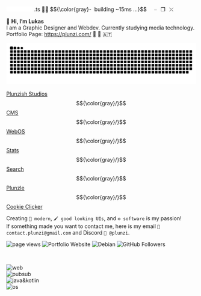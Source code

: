 <p><img alt="Debian" src="https://raw.githubusercontent.com/Plunzi/Pixmojis/refs/heads/main/plunzi.svg" width="70"> .ts 🧑‍💻 $${\color{gray}- ‎ building ~15ms ...}$$ ‎ ‎ ‎ ‎ ‎‎⎯⠀❐⠀⤬</p>

👋 **Hi, I’m Lukas**<br>
I am a Graphic Designer and Webdev.  Currently studying media technology.<br>
Portfolio Page: https://plunzi.com/ 🎥 🎨 🇦🇹

![commits](https://raw.githubusercontent.com/platane/snk/output/github-contribution-grid-snake-dark.svg)

[Plunzish Studios](https://plunzish.com) $${\color{gray}/}$$ [CMS](https://github.com/Plunzi/svelted-cms) $${\color{gray}/}$$ [WebOS](https://webos.plunzi.com/) $${\color{gray}/}$$ [Stats](https://stats.plunzish.com/) $${\color{gray}/}$$ [Search](https://search.plunzi.com/) $${\color{gray}/}$$ [Plunzle](https://daily.plunzish.com/) $${\color{gray}/}$$ [Cookie Clicker](https://plunzi-clicker.vercel.app)

Creating  ``🚀 modern``, ``🖌️ good looking UIs``, and ``⚙️ software`` is my passion!<br>
If something made you want to contact me, here is my email ``📧 contact.plunzi@gmail.com`` and Discord ``🍕 @plunzi``.

<p align="left">
    <img src="https://komarev.com/ghpvc/?username=Plunzi" alt="page views" />
    <img alt="Portfolio Website" src="https://img.shields.io/badge/website-plunzi.com-brightgreen">
    <img alt="Debian" src="https://img.shields.io/badge/System-Debian-informational?style=flat&logo=debian&color=FCC624">
    <img alt="GitHub Followers" src="https://img.shields.io/github/followers/Plunzi?style=flat&logo=github">
</p>

<br>

<p>
  <img src="https://skillicons.dev/icons?i=svelte,html,js,ts,css,react,nextjs,laravel,bun" alt="web">
  </br>
  <img src="https://skillicons.dev/icons?i=prisma,sqlite,redis,mysql,postgres," alt="pubsub">
  </br>
  <img src="https://skillicons.dev/icons?i=idea,kotlin,gradle" alt="java&kotlin">
  </br>
  <img src="https://skillicons.dev/icons?i=windows,debian" alt="os">
  </br>
</p>

<!---
Plunzi/Plunzi is a ✨ special ✨ repository because its `README.md` (this file) appears on your GitHub profile.
You can click the Preview link to take a look at your changes.
--->
